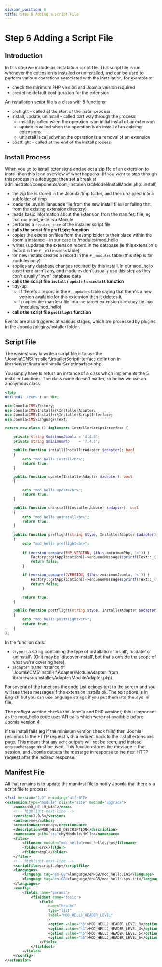 ```yaml
---
sidebar_position: 6
title: Step 6 Adding a Script File
---
```


Step 6 Adding a Script File
===========================

## Introduction

In this step we include an installation script file. 
This script file is run whenever the extension is installed or uninstalled, and can be used to perform various operations associated with the installation, for example to:
- check the minimum PHP version and Joomla version required
- predefine default configuration for the extension

An installation script file is a class with 5 functions: 
- preflight - called at the start of the install process
- install, update, uninstall - called part way through the process:
    - install is called when the operation is an initial install of an extension
    - update is called when the operation is an install of an existing extensions
    - uninstall is called when the operation is a removal of an extension
- postflight - called at the end of the install process

## Install Process

When you go to install extensions and select a zip file of an extension to install then this is an overview of what happens:
(If you want to step through this process in a debugger then set a break at administrator/components/com_installer/src/Model/InstallModel.php::install)
- the zip file is stored in the Joomla /tmp folder, and then unzipped into a subfolder of /tmp
- loads the .sys.ini language file from the new install files (or failing that, from the existing extension directory)
- reads basic information about the extension from the manifest file, eg that our mod_hello is a Module
- performs a `require_once` of the installer script file
- **calls the script file `preflight` function**
- copies the extension files from the /tmp folder to their place within the Joomla instance - in our case to /modules/mod_hello
- writes / updates the extension record in the database (ie this extension's record in the `#__extensions` table)
- for new installs creates a record in the `#__modules` table (this step is for modules only)
- applies any database changes required by this install. In our mod_hello case there aren't any, and modules don't usually use this step as they don't usually "own" database data
- **calls the script file `install` / `update` / `uninstall` function**
- tidy-up:
    - If there's a record in the `#__updates` table saying that there's a new version available for this extension then it deletes it. 
    - It copies the manifest file into the target extension directory (ie into /modules/mod_hello)
- **calls the script file `postflight` function**

Events are also triggered at various stages, which are processed by plugins in the Joomla /plugins/installer folder. 

## Script File

The easiest way to write a script file is to use the \Joomla\CMS\Installer\InstallerScriptInterface definition in libraries/src/Installer/InstallerScriptInterface.php.

You simply have to return an instance of a class which implements the 5 installer functions. The class name doesn't matter, so below we use an anonymous class:

```php title="script.php"
<?php
defined('_JEXEC') or die;

use Joomla\CMS\Factory;
use Joomla\CMS\Installer\InstallerAdapter;
use Joomla\CMS\Installer\InstallerScriptInterface;
use Joomla\CMS\Language\Text;

return new class () implements InstallerScriptInterface {

    private string $minimumJoomla = '4.4.0';
    private string $minimumPhp    = '7.4.0';

    public function install(InstallerAdapter $adapter): bool
    {
        echo "mod_hello install<br>";
        return true;
    }

    public function update(InstallerAdapter $adapter): bool
    {

        echo "mod_hello update<br>";
        return true;
    }

    public function uninstall(InstallerAdapter $adapter): bool
    {
        echo "mod_hello uninstall<br>";
        return true;
    }

    public function preflight(string $type, InstallerAdapter $adapter): bool
    {
        echo "mod_hello preflight<br>";
        
        if (version_compare(PHP_VERSION, $this->minimumPhp, '<')) {
            Factory::getApplication()->enqueueMessage(sprintf(Text::_('JLIB_INSTALLER_MINIMUM_PHP'), $this->minimumPhp), 'error');
            return false;
        }

        if (version_compare(JVERSION, $this->minimumJoomla, '<')) {
            Factory::getApplication()->enqueueMessage(sprintf(Text::_('JLIB_INSTALLER_MINIMUM_JOOMLA'), $this->minimumJoomla), 'error');
            return false;
        }

        return true;
    }

    public function postflight(string $type, InstallerAdapter $adapter): bool
    {
        echo "mod_hello postflight<br>";
        return true;
    }
};
```

In the function calls:
- `$type` is a string containing the type of installation: 'install', 'update' or 'uninstall'. (Or it may be 'discover-install', but that's outside the scope of what we're covering here).
- `$adapter` is the instance of \Joomla\CMS\Installer\Adapter\ModuleAdapter (from libraries/src/Installer/Adapter/ModuleAdapter.php).

For several of the functions the code just echoes text to the screen and you will see these messages if the extension installs ok.
The text above is in English but you can use language strings if you put them into the .sys.ini file.

The preflight version checks the Joomla and PHP versions; this is important as the mod_hello code uses API calls which were not available before Joomla version 4. 

If the install fails (eg if the minimum version check fails) then Joomla responds to the HTTP request with a redirect back to the install extensions page. 
This means that any `echo` outputs will not be seen, and instead `enqueueMessage` must be used.
This function stores the message in the session, and Joomla outputs the message in response to the next HTTP request after the redirect response. 

## Manifest File

All that remains is to update the manifest file to notify Joomla that there is a script file to process:

```xml title="mod_hello/mod_hello.xml"
<?xml version="1.0" encoding="utf-8"?>
<extension type="module" client="site" method="upgrade">
    <name>MOD_HELLO_NAME</name>
    <!-- highlight-next-line -->
    <version>1.0.6</version>
    <author>me</author>
    <creationDate>today</creationDate>
    <description>MOD_HELLO_DESCRIPTION</description>
    <namespace path="src">My\Module\Hello</namespace>
    <files>
        <filename module="mod_hello">mod_hello.php</filename>
        <folder>src</folder>
        <folder>tmpl</folder>
    </files>
    <!-- highlight-next-line -->
    <scriptfile>script.php</scriptfile>
    <languages>
        <language tag="en-GB">language/en-GB/mod_hello.ini</language>
        <language tag="en-GB">language/en-GB/mod_hello.sys.ini</language>
    </languages>
    <config>
        <fields name="params">
            <fieldset name="basic">
                <field
                    name="header"
                    type="list"
                    label="MOD_HELLO_HEADER_LEVEL"
                    >
                    <option value="h3">MOD_HELLO_HEADER_LEVEL_3</option>
                    <option value="h4">MOD_HELLO_HEADER_LEVEL_4</option>
                    <option value="h5">MOD_HELLO_HEADER_LEVEL_5</option>
                    <option value="h6">MOD_HELLO_HEADER_LEVEL_6</option>
                </field>
            </fieldset>
        </fields>
    </config>
</extension>
```
